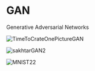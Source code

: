 # GAN
Generative Adversarial Networks


![TimeToCrateOnePictureGAN](https://user-images.githubusercontent.com/48366381/115830837-12706380-a426-11eb-99a6-6f2bc85b2df0.png)

![sakhtarGAN2](https://user-images.githubusercontent.com/48366381/116035370-22808100-a67a-11eb-85b8-8223b38267f0.jpg)

![MNIST22](https://user-images.githubusercontent.com/48366381/116035379-26ac9e80-a67a-11eb-87e0-7e5482b49524.png)

